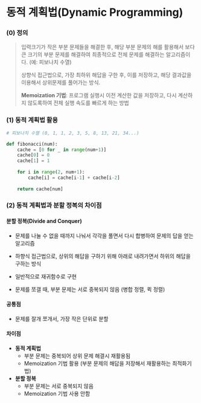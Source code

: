 # 동적 계획법(Dynamic Programming)

### (0) 정의

> 입력크기가 작은 부분 문제들을 해결한 후, 해당 부분 문제의 해를 활용해서 보다 큰 크기의 부분 문제를 해결하여 최종적으로 전체 문제를 해결하는 알고리즘이다. (예: 피보나치 수열)
>
> 상향식 접근법으로, 가장 최하위 해답을 구한 후, 이를 저장하고, 해당 결과값을 이용해서 상위문제를 풀어가는 방식.
>
> **Memoization 기법**: 프로그램 실행시 이전 계산한 값을 저장하고, 다시 계산하지 않도록하여 전체 실행 속도를 빠르게 하는 방법



### (1) 동적 계획법 활용

```python
# 피보나치 수열 (0, 1, 1, 2, 3, 5, 8, 13, 21, 34...)

def fibonacci(num):
    cache = [0 for _ in range(num+1)]
    cache[0] = 0
    cache[1] = 1
    
    for i in range(2, num+1):
        cache[i] = cache[i-1] + cache[i-2]
        
    return cache[num]
```



### (2) 동적 계획법과 분할 정복의 차이점

#### 분할 정복(Divide and Conquer)

- 문제를 나눌 수 없을 때까지 나눠서 각각을 풀면서 다시 합병하여 문제의 답을 얻는 알고리즘

- 하향식 접근법으로, 상위의 해답을 구하기 위해 아래로 내려가면서 하위의 해답을 구하는 방식
- 일반적으로 재귀함수로 구현
- 문제를 쪼갤 때, 부분 문제는 서로 중복되지 않음 (병합 정렬, 퀵 정렬)



#### 공통점

- 문제를 잘개 쪼개서, 가장 작은 단위로 분할

#### 차이점

- **동적 계획법**
  - 부분 문제는 중복되어 상위 문제 해결시 재활용됨
  - Memoization 기법 활용 (부분 문제의 해답을 저장해서 재활용하는 최적화기법)
- **분할 정복**
  - 부분 문제는 서로 중복되지 않음
  - Memoization 기법 사용 안함